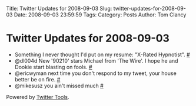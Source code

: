 Title: Twitter Updates for 2008-09-03
Slug: twitter-updates-for-2008-09-03
Date: 2008-09-03 23:59:59
Tags: 
Category: Posts
Author: Tom Clancy

# Twitter Updates for 2008-09-03

<ul>
	<li>Something I never thought I'd put on my resume: "X-Rated Hypnotist". <a href="http://twitter.com/tclancy/statuses/907471838">#</a></li>
	<li>@dl004d New '90210' stars Michael from 'The Wire'. I hope he and Dookie start blasting on fools. <a href="http://twitter.com/tclancy/statuses/907519704">#</a></li>
	<li>@ericwyman next time you don't respond to my tweet, your house better be on fire. <a href="http://twitter.com/tclancy/statuses/908198150">#</a></li>
	<li>@mikesusz you ain't missed much <a href="http://twitter.com/tclancy/statuses/908428694">#</a></li>
</ul>
<p>Powered by <a href="http://alexking.org/projects/wordpress">Twitter Tools</a>.</p>
